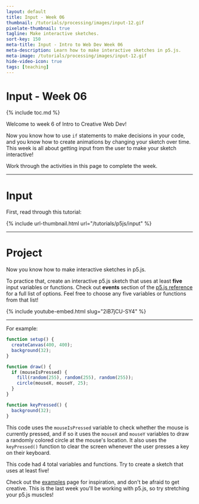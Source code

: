 ```yaml
---
layout: default
title: Input - Week 06
thumbnail: /tutorials/processing/images/input-12.gif
pixelate-thumbnail: true
tagline: Make interactive sketches.
sort-key: 150
meta-title: Input - Intro to Web Dev Week 06
meta-description: Learn how to make interactive sketches in p5.js.
meta-image: /tutorials/processing/images/input-12.gif
hide-video-icon: true
tags: [teaching]
---
```


# Input - Week 06

{% include toc.md %}

Welcome to week 6 of Intro to Creative Web Dev!

Now you know how to use `if` statements to make decisions in your code, and you know how to create animations by changing your sketch over time. This week is all about getting input from the user to make your sketch interactive!

Work through the activities in this page to complete the week.

---

# Input

First, read through this tutorial:

{% include url-thumbnail.html url="/tutorials/p5js/input" %}

---

# Project

Now you know how to make interactive sketches in p5.js.

To practice that, create an interactive p5.js sketch that uses at least **five** input variables or functions. Check out **events** section of the [p5.js reference](https://p5js.org/reference/) for a full list of options. Feel free to choose any five variables or functions from that list!

{% include youtube-embed.html slug="2iB7jCU-SY4" %}

---

For example:

```javascript
function setup() {
  createCanvas(400, 400);
  background(32);
}

function draw() {
  if (mouseIsPressed) {
    fill(random(255), random(255), random(255));
    circle(mouseX, mouseY, 25);
  }
}

function keyPressed() {
  background(32);
}
```

This code uses the `mouseIsPressed` variable to check whether the mouse is currently pressed, and if so it uses the `mouseX` and `mouseY` variables to draw a randomly colored circle at the mouse's location. It also uses the `keyPressed()` function to clear the screen whenever the user presses a key on their keyboard.

This code had 4 total variables and functions. Try to create a sketch that uses at least five!

Check out the [examples](/tutorials/p5js) page for inspiration, and don't be afraid to get creative. This is the last week you'll be working with p5.js, so try stretching your p5.js muscles!
